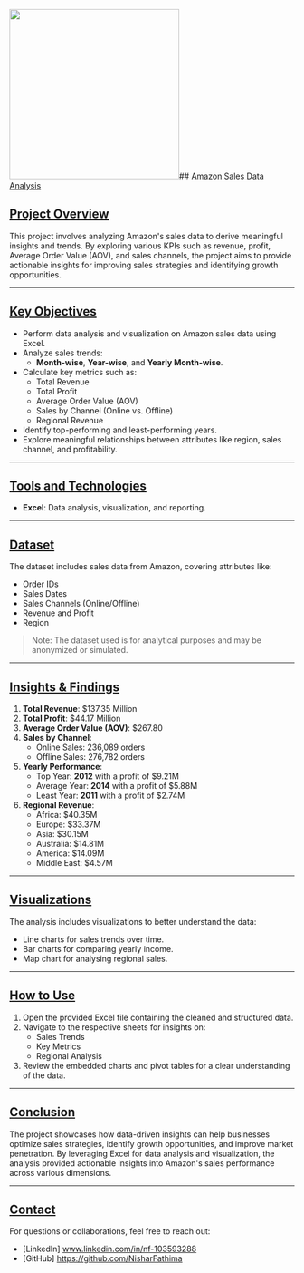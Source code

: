 <img src="https://cdn.worldvectorlogo.com/logos/amazon-dark.svg" width = "300">## <ins> Amazon Sales Data Analysis </ins>

## <ins> Project Overview </ins>
This project involves analyzing Amazon's sales data to derive meaningful insights and trends. By exploring various KPIs such as revenue, profit, Average Order Value (AOV), and sales channels, the project aims to provide actionable insights for improving sales strategies and identifying growth opportunities.

---

## <ins> Key Objectives </ins>
- Perform data analysis and visualization on Amazon sales data using Excel.
- Analyze sales trends:
  - **Month-wise**, **Year-wise**, and **Yearly Month-wise**.
- Calculate key metrics such as:
  - Total Revenue
  - Total Profit
  - Average Order Value (AOV)
  - Sales by Channel (Online vs. Offline)
  - Regional Revenue
- Identify top-performing and least-performing years.
- Explore meaningful relationships between attributes like region, sales channel, and profitability.

---

## <ins>Tools and Technologies</ins>
- **Excel**: Data analysis, visualization, and reporting.

---

## <ins>Dataset</ins>
The dataset includes sales data from Amazon, covering attributes like:
- Order IDs
- Sales Dates
- Sales Channels (Online/Offline)
- Revenue and Profit
- Region

> Note: The dataset used is for analytical purposes and may be anonymized or simulated.

---

## <ins> Insights & Findings </ins>
1. **Total Revenue**: $137.35 Million
2. **Total Profit**: $44.17 Million
3. **Average Order Value (AOV)**: $267.80
4. **Sales by Channel**:
   - Online Sales: 236,089 orders
   - Offline Sales: 276,782 orders
5. **Yearly Performance**:
   - Top Year: **2012** with a profit of $9.21M
   - Average Year: **2014** with a profit of $5.88M
   - Least Year: **2011** with a profit of $2.74M
6. **Regional Revenue**:
   - Africa: $40.35M
   - Europe: $33.37M
   - Asia: $30.15M
   - Australia: $14.81M
   - America: $14.09M
   - Middle East: $4.57M

---

## <ins>Visualizations</ins>
The analysis includes visualizations to better understand the data:
- Line charts for sales trends over time.
- Bar charts for comparing yearly income.
- Map chart for analysing regional sales.

---

## <ins>How to Use</ins>
1. Open the provided Excel file containing the cleaned and structured data.
2. Navigate to the respective sheets for insights on:
   - Sales Trends
   - Key Metrics
   - Regional Analysis
3. Review the embedded charts and pivot tables for a clear understanding of the data.

---

## <ins>Conclusion</ins>
The project showcases how data-driven insights can help businesses optimize sales strategies, identify growth opportunities, and improve market penetration. By leveraging Excel for data analysis and visualization, the analysis provided actionable insights into Amazon's sales performance across various dimensions.

---

## <ins>Contact</ins>
For questions or collaborations, feel free to reach out:
- [LinkedIn] www.linkedin.com/in/nf-103593288
- [GitHub] https://github.com/NisharFathima
